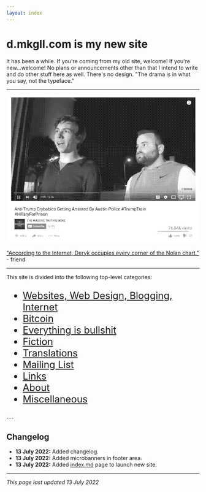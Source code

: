 ```yaml
---
layout: index
---
```


<style>img{max-width:100%;}</style>

# d.mkgll.com is my new site

It has been a while. If you're coming from my old site, welcome! If you're new...welcome! No plans or announcements other than that I intend to write
and do other stuff here as well. There's no design. "The drama is in what you say, not the typeface."

---

<p class="img"><img alt="image" loading="lazy" src="/dmkgll-trump.png"></p>

["According to the Internet, Deryk occupies every corner of the Nolan chart."](/) - friend

<!--<p><a href="self"><span style="FONT-SIZE: 50PX;"><i>"You don't even have a self!"</i></span></a></p>-->

---

This site is divided into the following top-level categories:

<ul style="FONT-SIZE: 25PX;">
		<li><a href="/web">Websites, Web Design, Blogging, Internet</a></li>
		<li><a href="gaming.html">Bitcoin</a></li>
		<li><a href="tv.html">Everything is bullshit</a></li>
		<li><a href="dd4c.html">Fiction</a></li>
	<li><a href="dd4c.html">Translations</a></li>
		<li><a href="desuroom-revival.html">Mailing List</a></li>
		<li><a href="links.html">Links</a></li>
		<li><a href="about.html">About</a></li>
		<li><a href="misc.html">Miscellaneous</a></li>
	</ul>
---

## Changelog

- **13 July 2022:** Added changelog.
- **13 July 2022:** Added microbanners in footer area.
- **13 July 2022:** Added [index.md](/) page to launch new site.

---

<!--<p>
		<a href="https://validator.w3.org/check?uri=https://www.lolwut.info/index.html"><img src="https://anlucas.neocities.org/anow.gif" width="88" height="31" alt="Valid HTML 4.01 Strict" title="Valid HTML 4.01 Strict"></a>
		<a href="https://www.microsoft.com/en-us/download/internet-explorer.aspx"><img src="https://anlucas.neocities.org/lol.gif" width="88" height="31" alt="Best viewed with Internet Explorer" title="Best viewed with Internet Explorer"></a>
		<a href="https://512kb.club"><img src="https://512kb.club/assets/images/green-team.svg" /></a>
	</p>-->

*This page last updated 13 July 2022*
